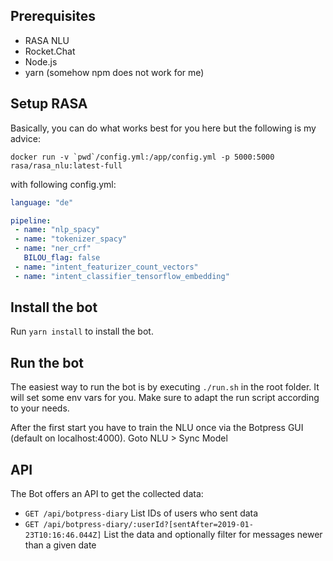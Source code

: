 ## Prerequisites

* RASA NLU
* Rocket.Chat
* Node.js
* yarn (somehow npm does not work for me)

## Setup RASA

Basically, you can do what works best for you here but the following is my advice:

```docker run -v `pwd`/config.yml:/app/config.yml -p 5000:5000 rasa/rasa_nlu:latest-full```

with following config.yml:

```yaml
language: "de"

pipeline:
 - name: "nlp_spacy"
 - name: "tokenizer_spacy"
 - name: "ner_crf"
   BILOU_flag: false
 - name: "intent_featurizer_count_vectors"
 - name: "intent_classifier_tensorflow_embedding"
```

## Install the bot

Run `yarn install` to install the bot.

## Run the bot

The easiest way to run the bot is by executing ```./run.sh``` in the root folder. It will set some env vars for you. Make sure to adapt the run script according to your needs.

After the first start you have to train the NLU once via the Botpress GUI (default on localhost:4000). Goto NLU > Sync Model

## API

The Bot offers an API to get the collected data:

- ```GET /api/botpress-diary``` List IDs of users who sent data
- ```GET /api/botpress-diary/:userId?[sentAfter=2019-01-23T10:16:46.044Z]``` List the data and optionally filter for messages newer than a given date
